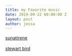 ```yaml
---
title: my Favorite music
date: 2019-09-22 00:00:00 Z
layout: post
author: jessa
---
```

<p>
<a href="https://sunatirene0.bandcamp.com/">sunatirene</a><br><br>
<a href="https://waterrecipes.bandcamp.com/album/bedtime-for-bonzo">stewart bird</a>
<br>
 </p>
